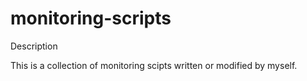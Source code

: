 # monitoring-scripts

Description

This is a collection of monitoring scipts written or modified by myself. 